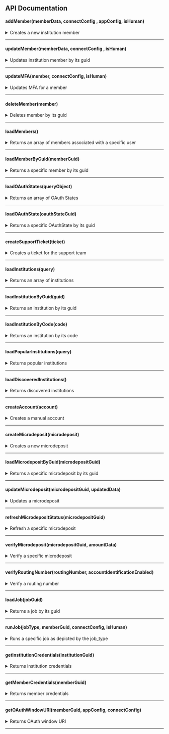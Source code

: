 ## API Documentation

#### addMember(memberData, connectConfig , appConfig, isHuman)

<details>
 <summary>Creates a new institution member</summary>

##### Parameters

> | name                                      | type     | data type | description                                                                                                                                                                                                                                                                                                                  |
> | ----------------------------------------- | -------- | --------- | ---------------------------------------------------------------------------------------------------------------------------------------------------------------------------------------------------------------------------------------------------------------------------------------------------------------------------- |
> | `connectConfig.disable_background_agg`    | optional | boolean   | NA                                                                                                                                                                                                                                                                                                                           |
> | `connectConfig.mode`                      | optional | string    | NA                                                                                                                                                                                                                                                                                                                           |
> | `connectConfig.include_transactions`      | required | boolean   | NA                                                                                                                                                                                                                                                                                                                           |
> | `memberData.institution_guid`             | required | string    | NA                                                                                                                                                                                                                                                                                                                           |
> | `memberData.is_oauth`                     | optional | boolean   | NA                                                                                                                                                                                                                                                                                                                           |
> | `memberData.credentials`                  | optional | object    | NA                                                                                                                                                                                                                                                                                                                           |
> | `connectConfig.oauth_referral_source`     | optional | string    | N/A                                                                                                                                                                                                                                                                                                                          |
> | `appConfig.is_mobile_webview `            | optional | boolean   | N/A                                                                                                                                                                                                                                                                                                                          |
> | `appConfig.ui_message_webview_url_scheme` | optional | string    | N/A                                                                                                                                                                                                                                                                                                                          |
> | `connectConfig.client_redirect_url`       | optional | string    | N/A                                                                                                                                                                                                                                                                                                                          |
> | `connectConfig.enable_app2app`            | optional | boolean   | This indicates whether OAuth app2app behavior is enabled for institutions that support it. Defaults to true. When set to false, any oauth_window_uri generated will not direct the end user to the institution's mobile application. This setting is not persistent. This setting currently only affects Chase institutions. |

##### Responses

> | http code | content-type       | response                                                                                                                                                                                                                                                                                                                                                                                                                                                                                                                                                                                                                                                                                                                                                                                                                                                                                                          |
> | --------- | ------------------ | ----------------------------------------------------------------------------------------------------------------------------------------------------------------------------------------------------------------------------------------------------------------------------------------------------------------------------------------------------------------------------------------------------------------------------------------------------------------------------------------------------------------------------------------------------------------------------------------------------------------------------------------------------------------------------------------------------------------------------------------------------------------------------------------------------------------------------------------------------------------------------------------------------------------- |
> | `200`     | `application/json` | `{"member": { "aggregated_at": "2016-10-13T18:07:57.000Z","background_aggregation_is_disabled": false"connection_status":"CONNECTED","guid": "MBR-7c6f361b-e582-15b6-60c0-358f12466b4b","id": "unique_id","institution_code": "mxbank","is_being_aggregated": false,"is_managed_by_user": false,"is_manual": false,"is_oauth": false,"metadata": "\\\"credentials_last_refreshed_at\\\": \\\"2015-10-15\\\"","most_recent_job_detail_code": null,"most_recent_job_detail_text": "","name": "MX Bank","oauth_window_uri": "https://mxbank.mx.com/oauth/authorize?client_id=b8OikQ4Ep3NuSUrQ13DdvFuwpNx-qqoAsJDVAQCyLkQ&redirect_uri=https%3A%2F%2Fint-app.moneydesktop.com%2Foauth%2Fredirect_from&response_type=code&scope=openid&state=d745bd4ee6f0f9c184757f574bcc2df2""successfully_aggregated_at": "2016-10-13T17:57:38.000Z","user_guid": "USR-fa7537f3-48aa-a683-a02a-b18940482f54","user_id": "user123"}}` |
> | `400`     | `application/json` |

</details>

---

#### updateMember(memberData, connectConfig , isHuman)

<details>
 <summary>Updates institution member by its guid</summary>

##### Parameters

> | name                                 | type     | data type | description |
> | ------------------------------------ | -------- | --------- | ----------- |
> | `connectConfig.include_transactions` | required | boolean   | NA          |
> | `memberData.institution_guid`        | required | string    | NA          |
> | `memberData.is_oauth`                | optional | boolean   | NA          |
> | `memberData.credentials`             | optional | object    | NA          |

##### Responses

> | http code | content-type       | response                                                                                                                                                                                                                                                                                                                                                                                                                                                                                                                                                                                                                                                                                                                                                                                                                                                                                                          |
> | --------- | ------------------ | ----------------------------------------------------------------------------------------------------------------------------------------------------------------------------------------------------------------------------------------------------------------------------------------------------------------------------------------------------------------------------------------------------------------------------------------------------------------------------------------------------------------------------------------------------------------------------------------------------------------------------------------------------------------------------------------------------------------------------------------------------------------------------------------------------------------------------------------------------------------------------------------------------------------- |
> | `200`     | `application/json` | `{"member": { "aggregated_at": "2016-10-13T18:07:57.000Z","background_aggregation_is_disabled": false"connection_status":"CONNECTED","guid": "MBR-7c6f361b-e582-15b6-60c0-358f12466b4b","id": "unique_id","institution_code": "mxbank","is_being_aggregated": false,"is_managed_by_user": false,"is_manual": false,"is_oauth": false,"metadata": "\\\"credentials_last_refreshed_at\\\": \\\"2015-10-15\\\"","most_recent_job_detail_code": null,"most_recent_job_detail_text": "","name": "MX Bank","oauth_window_uri": "https://mxbank.mx.com/oauth/authorize?client_id=b8OikQ4Ep3NuSUrQ13DdvFuwpNx-qqoAsJDVAQCyLkQ&redirect_uri=https%3A%2F%2Fint-app.moneydesktop.com%2Foauth%2Fredirect_from&response_type=code&scope=openid&state=d745bd4ee6f0f9c184757f574bcc2df2""successfully_aggregated_at": "2016-10-13T17:57:38.000Z","user_guid": "USR-fa7537f3-48aa-a683-a02a-b18940482f54","user_id": "user123"}}` |
> | `400`     | `application/json` |

</details>

---

#### updateMFA(member, connectConfig, isHuman)

<details>
 <summary>Updates MFA for a member</summary>

##### Parameters

> | name                                 | type     | data type | description |
> | ------------------------------------ | -------- | --------- | ----------- |
> | `connectConfig.include_transactions` | required | boolean   | NA          |
> | `memberData.institution_guid`        | required | string    | NA          |
> | `memberData.is_oauth`                | optional | boolean   | NA          |
> | `memberData.credentials`             | optional | object    | NA          |

##### Responses

> | http code | content-type       | response                                                                                                                                                                                                                                                                                                                                                                                                                                                                                                                                                                                                                                                                                                                                                                                                                                                                                                          |
> | --------- | ------------------ | ----------------------------------------------------------------------------------------------------------------------------------------------------------------------------------------------------------------------------------------------------------------------------------------------------------------------------------------------------------------------------------------------------------------------------------------------------------------------------------------------------------------------------------------------------------------------------------------------------------------------------------------------------------------------------------------------------------------------------------------------------------------------------------------------------------------------------------------------------------------------------------------------------------------- |
> | `200`     | `application/json` | `{"member": { "aggregated_at": "2016-10-13T18:07:57.000Z","background_aggregation_is_disabled": false"connection_status":"CONNECTED","guid": "MBR-7c6f361b-e582-15b6-60c0-358f12466b4b","id": "unique_id","institution_code": "mxbank","is_being_aggregated": false,"is_managed_by_user": false,"is_manual": false,"is_oauth": false,"metadata": "\\\"credentials_last_refreshed_at\\\": \\\"2015-10-15\\\"","most_recent_job_detail_code": null,"most_recent_job_detail_text": "","name": "MX Bank","oauth_window_uri": "https://mxbank.mx.com/oauth/authorize?client_id=b8OikQ4Ep3NuSUrQ13DdvFuwpNx-qqoAsJDVAQCyLkQ&redirect_uri=https%3A%2F%2Fint-app.moneydesktop.com%2Foauth%2Fredirect_from&response_type=code&scope=openid&state=d745bd4ee6f0f9c184757f574bcc2df2""successfully_aggregated_at": "2016-10-13T17:57:38.000Z","user_guid": "USR-fa7537f3-48aa-a683-a02a-b18940482f54","user_id": "user123"}}` |
> | `400`     | `application/json` |

</details>

---

#### deleteMember(member)

<details>
  <summary>Deletes member by its guid</summary>

##### Parameters

> | name          | type     | data type | description                           |
> | ------------- | -------- | --------- | ------------------------------------- |
> | `member.guid` | required | string    | The specific member unique idendifier |

##### Responses

> | http code | content-type       | response |
> | --------- | ------------------ | -------- |
> | `200`     | `application/json` |          |
> | `400`     | `application/json` |          |

</details>

---

#### loadMembers()

<details>
 <summary>Returns an array of members associated with a specific user</code></summary>

##### Responses

> | http code | content-type       | response                                                                                                                                                                                                                                                                                                                                                                                                                                                                                                                                                                                                                                                                                                                                                                                                                                                                                                             |
> | --------- | ------------------ | -------------------------------------------------------------------------------------------------------------------------------------------------------------------------------------------------------------------------------------------------------------------------------------------------------------------------------------------------------------------------------------------------------------------------------------------------------------------------------------------------------------------------------------------------------------------------------------------------------------------------------------------------------------------------------------------------------------------------------------------------------------------------------------------------------------------------------------------------------------------------------------------------------------------- |
> | `200`     | `application/json` | `{"members": [{ "aggregated_at": "2016-10-13T18:07:57.000Z","background_aggregation_is_disabled": false"connection_status":"CONNECTED","guid": "MBR-7c6f361b-e582-15b6-60c0-358f12466b4b","id": "unique_id","institution_code": "mxbank","is_being_aggregated": false,"is_managed_by_user": false,"is_manual": false,"is_oauth": false,"metadata": "\\\"credentials_last_refreshed_at\\\": \\\"2015-10-15\\\"","most_recent_job_detail_code": null,"most_recent_job_detail_text": "","name": "MX Bank","oauth_window_uri": "https://mxbank.mx.com/oauth/authorize?client_id=b8OikQ4Ep3NuSUrQ13DdvFuwpNx-qqoAsJDVAQCyLkQ&redirect_uri=https%3A%2F%2Fint-app.moneydesktop.com%2Foauth%2Fredirect_from&response_type=code&scope=openid&state=d745bd4ee6f0f9c184757f574bcc2df2""successfully_aggregated_at": "2016-10-13T17:57:38.000Z","user_guid": "USR-fa7537f3-48aa-a683-a02a-b18940482f54","user_id": "user123"}]}` |
> | `400`     | `application/json` |

</details>

---

#### loadMemberByGuid(memberGuid)

<details>
 <summary>Returns a specific member by its guid</code></summary>

##### Responses

> | http code | content-type       | response                                                                                                                                                                                                                                                                                                                                                                                                                                                                                                                                                                                                                                                                                                                                                                                                                                                                                                          |
> | --------- | ------------------ | ----------------------------------------------------------------------------------------------------------------------------------------------------------------------------------------------------------------------------------------------------------------------------------------------------------------------------------------------------------------------------------------------------------------------------------------------------------------------------------------------------------------------------------------------------------------------------------------------------------------------------------------------------------------------------------------------------------------------------------------------------------------------------------------------------------------------------------------------------------------------------------------------------------------- |
> | `200`     | `application/json` | `{"member": { "aggregated_at": "2016-10-13T18:07:57.000Z","background_aggregation_is_disabled": false"connection_status":"CONNECTED","guid": "MBR-7c6f361b-e582-15b6-60c0-358f12466b4b","id": "unique_id","institution_code": "mxbank","is_being_aggregated": false,"is_managed_by_user": false,"is_manual": false,"is_oauth": false,"metadata": "\\\"credentials_last_refreshed_at\\\": \\\"2015-10-15\\\"","most_recent_job_detail_code": null,"most_recent_job_detail_text": "","name": "MX Bank","oauth_window_uri": "https://mxbank.mx.com/oauth/authorize?client_id=b8OikQ4Ep3NuSUrQ13DdvFuwpNx-qqoAsJDVAQCyLkQ&redirect_uri=https%3A%2F%2Fint-app.moneydesktop.com%2Foauth%2Fredirect_from&response_type=code&scope=openid&state=d745bd4ee6f0f9c184757f574bcc2df2""successfully_aggregated_at": "2016-10-13T17:57:38.000Z","user_guid": "USR-fa7537f3-48aa-a683-a02a-b18940482f54","user_id": "user123"}}` |
> | `400`     | `application/json` |

</details>

---

#### loadOAuthStates(queryObject)

<details>
 <summary>Returns an array of OAuth States</summary>

##### Parameters

> | name                               | type     | data type | description |
> | ---------------------------------- | -------- | --------- | ----------- |
> | `queryObject.outbound_member_guid` | optional | string    |             |
> | `queryObject.oauth_status`         | optional | string    |             |

##### Responses

> | http code | content-type       | response                                                                                                                                                                                                                                                      |
> | --------- | ------------------ | ------------------------------------------------------------------------------------------------------------------------------------------------------------------------------------------------------------------------------------------------------------- |
> | `200`     | `application/json` | `[{ "guid": "OAS-1","auth_status": 1,"created_at": "2023-07-27T20:13:44+00:00","error_reason": null,"first_retrieved_at": null, "inbound_member_guid": null,"outbound_member_guid": "MBR-1","updated_at": "2023-07-27T20:13:44+00:00","user_guid": "USR-1"}]` |

> | `400` | `application/json` | |

</details>

---

#### loadOAuthState(oauthStateGuid)

<details>
 <summary>Returns a specific OAuthState by its guid</summary>

##### Parameters

> | name             | type     | data type | description |
> | ---------------- | -------- | --------- | ----------- |
> | `oauthStateGuid` | optional | string    |             |

##### Responses

> | http code | content-type       | response                                                                                                                                                                                                                                                                       |
> | --------- | ------------------ | ------------------------------------------------------------------------------------------------------------------------------------------------------------------------------------------------------------------------------------------------------------------------------ |
> | `200`     | `application/json` | `{"oauth_state": { "guid": "OAS-1","auth_status": 1"created_at": "2023-07-31T21:37:22+00:00","error_reason": null,"first_retrieved_at": null,"inbound_member_guid": null,"outbound_member_guid": "MBR-123","updated_at": "2023-07-31T21:37:22+00:00","user_guid": "USR-123"}}` |

> | `400` | `application/json` | |

</details>

---

#### createSupportTicket(ticket)

<details>
 <summary>Creates a ticket for the support team</code></summary>

##### Parameters

> | name             | type     | data type | description |
> | ---------------- | -------- | --------- | ----------- |
> | `ticket.email`   | optional | string    |             |
> | `ticket.tittle`  | optional | string    |             |
> | `ticket.message` | optional | string    |             |

##### Responses

> | http code | content-type       | response |
> | --------- | ------------------ | -------- |
> | `200`     | `application/json` |          |

> | `400` | `application/json` | |

</details>

---

#### loadInstitutions(query)

<details>
 <summary>Returns an array of institutions</code></summary>

##### Parameters

> | name                                      | type     | data type | description |
> | ----------------------------------------- | -------- | --------- | ----------- |
> | `query.search_name`                       | optional | string    |             |
> | `query.routing_number`                    | optional | string    |             |
> | `query.page`                              | optional | number    |             |
> | `query.per_page`                          | optional | number    |             |
> | `query.account_verification_is_enabled`   | optional | boolean   |             |
> | `query.account_identification_is_enabled` | optional | boolean   |             |
> | `query.tax_statement_is_enabled`          | optional | boolean   |             |

##### Responses

> | http code | content-type       | response                                                                                                                                                                                                                                                                                                                                                                                                                                                                |
> | --------- | ------------------ | ----------------------------------------------------------------------------------------------------------------------------------------------------------------------------------------------------------------------------------------------------------------------------------------------------------------------------------------------------------------------------------------------------------------------------------------------------------------------- |
> | `200`     | `application/json` | `[{account_verification_is_enabled: true,code: "gringotts",forgot_password_credential_recovery_url: "https://mx.com/forgot_password", forgot_username_credential_recovery_url: null,guid: "INS-f1a3285d-e855-b68f-6aa7-8ae775c0e0e9",login_url: null, name: "Gringotts", popularity: 32685,supports_oauth: false,tax_statement_is_enabled: false,trouble_signing_credential_recovery_url: "https://mx.com/forgot_password",url: "https://gringotts.sand.internal.mx"}]` |

> | `400` | `application/json` | |

</details>

---

#### loadInstitutionByGuid(guid)

<details>
 <summary>Returns an institution by its guid</summary>

##### Parameters

> | name   | type     | data type | description |
> | ------ | -------- | --------- | ----------- |
> | `guid` | optional | string    |             |

##### Responses

> | http code | content-type       | response                                                                                                                                                                                                                                                                                                                                                                                                                                                              |
> | --------- | ------------------ | --------------------------------------------------------------------------------------------------------------------------------------------------------------------------------------------------------------------------------------------------------------------------------------------------------------------------------------------------------------------------------------------------------------------------------------------------------------------- |
> | `200`     | `application/json` | `{account_verification_is_enabled: true,code: "gringotts",forgot_password_credential_recovery_url: "https://mx.com/forgot_password", forgot_username_credential_recovery_url: null,guid: "INS-f1a3285d-e855-b68f-6aa7-8ae775c0e0e9",login_url: null, name: "Gringotts", popularity: 32685,supports_oauth: false,tax_statement_is_enabled: false,trouble_signing_credential_recovery_url: "https://mx.com/forgot_password",url: "https://gringotts.sand.internal.mx"}` |

> | `400` | `application/json` | |

</details>

---

#### loadInstitutionByCode(code)

<details>
 <summary>Returns an institution by its code</summary>

##### Parameters

> | name   | type     | data type | description      |
> | ------ | -------- | --------- | ---------------- |
> | `code` | optional | string    | institution code |

##### Responses

> | http code | content-type       | response                                                                                                                                                                                                                                                                                                                                                                                                                                                              |
> | --------- | ------------------ | --------------------------------------------------------------------------------------------------------------------------------------------------------------------------------------------------------------------------------------------------------------------------------------------------------------------------------------------------------------------------------------------------------------------------------------------------------------------- |
> | `200`     | `application/json` | `{account_verification_is_enabled: true,code: "gringotts",forgot_password_credential_recovery_url: "https://mx.com/forgot_password", forgot_username_credential_recovery_url: null,guid: "INS-f1a3285d-e855-b68f-6aa7-8ae775c0e0e9",login_url: null, name: "Gringotts", popularity: 32685,supports_oauth: false,tax_statement_is_enabled: false,trouble_signing_credential_recovery_url: "https://mx.com/forgot_password",url: "https://gringotts.sand.internal.mx"}` |

> | `400` | `application/json` | |

</details>

---

#### loadPopularInstitutions(query)

<details>
 <summary>Returns popular institutions</code></summary>

##### Parameters

> | name                                      | type     | data type | description |
> | ----------------------------------------- | -------- | --------- | ----------- |
> | `query.per_page`                          | optional | number    |             |
> | `query.account_verification_is_enabled`   | optional | boolean   |             |
> | `query.account_identification_is_enabled` | optional | boolean   |             |
> | `query.tax_statement_is_enabled`          | optional | boolean   |             |

##### Responses

> | http code | content-type       | response                                                                                                                                                                                                                                                                                                                                                                                                                                                                |
> | --------- | ------------------ | ----------------------------------------------------------------------------------------------------------------------------------------------------------------------------------------------------------------------------------------------------------------------------------------------------------------------------------------------------------------------------------------------------------------------------------------------------------------------- |
> | `200`     | `application/json` | `[{account_verification_is_enabled: true,code: "gringotts",forgot_password_credential_recovery_url: "https://mx.com/forgot_password", forgot_username_credential_recovery_url: null,guid: "INS-f1a3285d-e855-b68f-6aa7-8ae775c0e0e9",login_url: null, name: "Gringotts", popularity: 32685,supports_oauth: false,tax_statement_is_enabled: false,trouble_signing_credential_recovery_url: "https://mx.com/forgot_password",url: "https://gringotts.sand.internal.mx"}]` |

> | `400` | `application/json` | |

</details>

---

#### loadDiscoveredInstitutions()

<details>
 <summary>Returns discovered institutions</summary>

##### Parameters

> | name                                | type     | data type | description |
> | ----------------------------------- | -------- | --------- | ----------- |
> | `per_page`                          | optional | number    |             |
> | `account_verification_is_enabled`   | optional | boolean   |             |
> | `account_identification_is_enabled` | optional | boolean   |             |
> | `tax_statement_is_enabled`          | optional | boolean   |             |

##### Responses

> | http code | content-type       | response                                                                                                                                                                                                                                                                                                                                                                                                                                                                |
> | --------- | ------------------ | ----------------------------------------------------------------------------------------------------------------------------------------------------------------------------------------------------------------------------------------------------------------------------------------------------------------------------------------------------------------------------------------------------------------------------------------------------------------------- |
> | `200`     | `application/json` | `[{account_verification_is_enabled: true,code: "gringotts",forgot_password_credential_recovery_url: "https://mx.com/forgot_password", forgot_username_credential_recovery_url: null,guid: "INS-f1a3285d-e855-b68f-6aa7-8ae775c0e0e9",login_url: null, name: "Gringotts", popularity: 32685,supports_oauth: false,tax_statement_is_enabled: false,trouble_signing_credential_recovery_url: "https://mx.com/forgot_password",url: "https://gringotts.sand.internal.mx"}]` |

> | `400` | `application/json` | |

</details>

---

#### createAccount(account)

<details>
 <summary>Creates a manual account</summary>

##### Parameters

> | name                    | type     | data type | description |
> | ----------------------- | -------- | --------- | ----------- |
> | `account.account_type`  | optional | string    |             |
> | `account.balance`       | optional | number    |             |
> | `account.interest_rate` | optional | number    |             |
> | `account.is_personal`   | optional | boolean   |             |

##### Responses

> | http code | content-type       | response                                         |
> | --------- | ------------------ | ------------------------------------------------ |
> | `200`     | `application/json` | `{"guid": "ACC-123","account_type": "CHECKING"}` |

> | `400` | `application/json` | |

</details>

---

#### createMicrodeposit(microdeposit)

<details>
 <summary>Creates a new microdeposit</summary>

##### Parameters

> | name                          | type     | data type | description |
> | ----------------------------- | -------- | --------- | ----------- |
> | `microdeposit.account_name`   | optional | string    |             |
> | `microdeposit.account_number` | optional | string    |             |
> | `microdeposit.account_type`   | optional | number    |             |
> | `microdeposit.user_guid`      | optional | string    |             |
> | `microdeposit.email`          | optional | string    |             |
> | `microdeposit.first_name`     | optional | string    |             |
> | `microdeposit.last_name`      | optional | string    |             |

##### Responses

> | http code | content-type       | response                                                                                                                                                                                                                                                                                                                                             |
> | --------- | ------------------ | ---------------------------------------------------------------------------------------------------------------------------------------------------------------------------------------------------------------------------------------------------------------------------------------------------------------------------------------------------- |
> | `200`     | `application/json` | `{ account_name: 'Test Checking',account_number: '123456789',account_type: 1,can_auto_verify: false,deposit_expected_at: '2023-04-13T09:00:00+00:00,email: 'test@test.com', first_name: 'First',guid: 'MIC-123',last_name: 'Last', routing_number: '123456789',status : 0,status_name: 'INITIATED',updated_at: '1681151550',user_guid: 'USR-123', }` |

> | `400` | `application/json` | |

</details>

---

#### loadMicrodepositByGuid(microdepositGuid)

<details>
 <summary>Returns a specific microdeposit by its guid</code></summary>

##### Parameters

> | name               | type     | data type | description |
> | ------------------ | -------- | --------- | ----------- |
> | `microdepositGuid` | optional | string    |             |

##### Responses

> | http code | content-type       | response                                                                                                                                                                                                                                                                                                                                             |
> | --------- | ------------------ | ---------------------------------------------------------------------------------------------------------------------------------------------------------------------------------------------------------------------------------------------------------------------------------------------------------------------------------------------------- |
> | `200`     | `application/json` | `{ account_name: 'Test Checking',account_number: '123456789',account_type: 1,can_auto_verify: false,deposit_expected_at: '2023-04-13T09:00:00+00:00,email: 'test@test.com', first_name: 'First',guid: 'MIC-123',last_name: 'Last', routing_number: '123456789',status : 0,status_name: 'INITIATED',updated_at: '1681151550',user_guid: 'USR-123', }` |

> | `400` | `application/json` | |

</details>

---

#### updateMicrodeposit(microdepositGuid, updatedData)

<details>
 <summary>Updates a microdeposit</summary>

##### Parameters

##### Parameters

> | name                         | type     | data type | description |
> | ---------------------------- | -------- | --------- | ----------- |
> | `microdepositGuid`           | optional | string    |             |
> | `updatedData.account_name`   | optional | string    |             |
> | `updatedData.account_number` | optional | string    |             |
> | `updatedData.account_type`   | optional | number    |             |
> | `updatedData.user_guid`      | optional | string    |             |
> | `updatedData.email`          | optional | string    |             |
> | `updatedData.first_name`     | optional | string    |             |
> | `updatedData.last_name`      | optional | string    |             |

##### Responses

> | http code | content-type       | response                                                                                                                                                                                                                                                                                                                                             |
> | --------- | ------------------ | ---------------------------------------------------------------------------------------------------------------------------------------------------------------------------------------------------------------------------------------------------------------------------------------------------------------------------------------------------- |
> | `200`     | `application/json` | `{ account_name: 'Test Checking',account_number: '123456789',account_type: 1,can_auto_verify: false,deposit_expected_at: '2023-04-13T09:00:00+00:00,email: 'test@test.com', first_name: 'First',guid: 'MIC-123',last_name: 'Last', routing_number: '123456789',status : 0,status_name: 'INITIATED',updated_at: '1681151550',user_guid: 'USR-123', }` |

> | `400` | `application/json` | |

</details>

---

#### refreshMicrodepositStatus(microdepositGuid)

<details>
 <summary>Refresh a specific microdeposit</summary>

##### Parameters

> | name               | type     | data type | description |
> | ------------------ | -------- | --------- | ----------- |
> | `microdepositGuid` | optional | string    |             |

##### Responses

> | http code | content-type       | response                                                                                                                                                                                                                                                                                                                                             |
> | --------- | ------------------ | ---------------------------------------------------------------------------------------------------------------------------------------------------------------------------------------------------------------------------------------------------------------------------------------------------------------------------------------------------- |
> | `200`     | `application/json` | `{ account_name: 'Test Checking',account_number: '123456789',account_type: 1,can_auto_verify: false,deposit_expected_at: '2023-04-13T09:00:00+00:00,email: 'test@test.com', first_name: 'First',guid: 'MIC-123',last_name: 'Last', routing_number: '123456789',status : 0,status_name: 'INITIATED',updated_at: '1681151550',user_guid: 'USR-123', }` |

> | `400` | `application/json` | |

</details>

---

#### verifyMicrodeposit(microdepositGuid, amountData)

<details>
 <summary>Verify a specific microdeposit</summary>

##### Parameters

> | name                          | type     | data type | description |
> | ----------------------------- | -------- | --------- | ----------- |
> | `microdepositGuid`            | optional | string    |             |
> | `amountData.deposit_amount_1` | optional | number    |             |
> | `amountData.deposit_amount_2` | optional | number    |             |

##### Responses

> | http code | content-type       | response                                                                                                                                                                                                                                                                                                                                             |
> | --------- | ------------------ | ---------------------------------------------------------------------------------------------------------------------------------------------------------------------------------------------------------------------------------------------------------------------------------------------------------------------------------------------------- |
> | `200`     | `application/json` | `{ account_name: 'Test Checking',account_number: '123456789',account_type: 1,can_auto_verify: false,deposit_expected_at: '2023-04-13T09:00:00+00:00,email: 'test@test.com', first_name: 'First',guid: 'MIC-123',last_name: 'Last', routing_number: '123456789',status : 0,status_name: 'INITIATED',updated_at: '1681151550',user_guid: 'USR-123', }` |

> | `400` | `application/json` | |

</details>

---

#### verifyRoutingNumber(routingNumber, accountIdentificationEnabled)

<details>
 <summary>Verify a routing number</summary>

##### Parameters

> | name                           | type     | data type | description |
> | ------------------------------ | -------- | --------- | ----------- |
> | `routingNumber`                | optional | string    |             |
> | `accountIdentificationEnabled` | optional | boolean   |             |

##### Responses

> | http code | content-type       | response                                                                     |
> | --------- | ------------------ | ---------------------------------------------------------------------------- |
> | `200`     | `application/json` | `blockedRoutingNumber: {guid: null,reason: 3, reason_name: "IAV_PREFERRED"}` |

> | `400` | `application/json` | |

</details>

---

#### loadJob(jobGuid)

<details>
 <summary>Returns a job by its guid</summary>

##### Parameters

> | name       | type     | data type | description |
> | ---------- | -------- | --------- | ----------- |
> | `job_guid` | optional | string    |             |

##### Responses

> | http code | content-type       | response                                                        |
> | --------- | ------------------ | --------------------------------------------------------------- |
> | `200`     | `application/json` | `{guid: "JOB-1",job_type: 0,status: 6,finished_at: 1682356863}` |

> | `400` | `application/json` | |

</details>

---

#### runJob(jobType, memberGuid, connectConfig, isHuman)

<details>
 <summary>Runs a specific job as depicted by the job_type</summary>

##### Parameters

> | name                                 | type     | data type | description                                                                                                                                                         |
> | ------------------------------------ | -------- | --------- | ------------------------------------------------------------------------------------------------------------------------------------------------------------------- |
> | `jobType`                            | required | number    | `AGGREGATION: 0,VERIFICATION: 1, IDENTIFICATION: 2,HISTORY: 3,STATEMENT: 4,ORDER: 5,REWARD: 6,BALANCE: 7,MICRO_DEPOSIT: 8,TAX: 9,CREDIT_REPORT: 10,COMBINATION: 11` |
> | `member_guid`                        | optional | string    |                                                                                                                                                                     |
> | `connectConfig.include_transactions` | optional | boolean   |                                                                                                                                                                     |
> | `isHuman`                            | optional | boolean   |

##### Responses

> | http code | content-type       | response                            |
> | --------- | ------------------ | ----------------------------------- |
> | `200`     | `application/json` | `{"job_guid": "MBR-1","status": 6}` |

> | `400` | `application/json` | |

</details>

---

#### getInstitutionCredentials(institutionGuid)

<details>
 <summary>Returns institution credentials</summary>

##### Parameters

> | name              | type     | data type | description |
> | ----------------- | -------- | --------- | ----------- |
> | `institutionGuid` | optional | string    |             |

##### Responses

> | http code | content-type       | response                                                                                                                                                 |
> | --------- | ------------------ | -------------------------------------------------------------------------------------------------------------------------------------------------------- |
> | `200`     | `application/json` | `{credentials: [{display_order: 1,field_name: 'LOGIN', field_type: 3,guid: 'CRD-123',label: 'Username',meta_data: null,optional: false,options: null}]}` |

> | `400` | `application/json` | |

</details>

---

#### getMemberCredentials(memberGuid)

<details>
 <summary>Returns member credentials</summary>

##### Parameters

> | name         | type     | data type | description |
> | ------------ | -------- | --------- | ----------- |
> | `memberGuid` | optional | string    |             |

##### Responses

> | http code | content-type       | response                                                                                                                                                 |
> | --------- | ------------------ | -------------------------------------------------------------------------------------------------------------------------------------------------------- |
> | `200`     | `application/json` | `{credentials: [{display_order: 1,field_name: 'LOGIN', field_type: 3,guid: 'CRD-123',label: 'Username',meta_data: null,optional: false,options: null}]}` |

> | `400` | `application/json` |

</details>

---

#### getOAuthWindowURI(memberGuid, appConfig, connectConfig)

<details>
 <summary>Returns OAuth window URI</summary>

##### Parameters

> | name                                      | type     | data type | description |
> | ----------------------------------------- | -------- | --------- | ----------- |
> | `memberGuid`                              | optional | string    |             |
> | `appConfig.is_mobile_webview`             | optional | boolean   |             |
> | `appConfig.ui_message_webview_url_scheme` | optional | string    |             |
> | `connectConfig.client_redirect_url`       | optional | string    |             |
> | `connectConfig.oauth_referral_source`     | optional | string    |             |
> | `connectConfig.enable_app2app`            | optional | boolean   |             |

##### Responses

> | http code | content-type       | response                                                                                                                                                                                                                                                                                         |
> | --------- | ------------------ | ------------------------------------------------------------------------------------------------------------------------------------------------------------------------------------------------------------------------------------------------------------------------------------------------ |
> | `200`     | `application/json` | `{guid: "MBR-123",oauth_window_uri: "https://banksy.kube.sand.internal.mx/oauth/authorize?client_id=QNxNCdUN5pjVdjPk1HKWRsGO2DE_EOaHutrXHZGp2KI&redirect_uri=https%3A%2F%2Fapp.sand.internal.mx%2Foauth%2Fredirect_from&response_type=code&scope=read&state=30b10bf99b063b8b0caee61ec42d3cd8" }` |

> | `400` | `application/json` |

</details>

---

